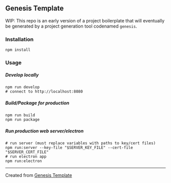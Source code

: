 ## Genesis Template
WIP: This repo is an early version of a project boilerplate that will eventually be generated by a project generation tool codenamed `genesis`.

### Installation
```shell script
npm install
```

### Usage
##### Develop locally
```shell script
npm run develop
# connect to http://localhost:8080
```
##### Build/Package for production
```shell script
npm run build
npm run package
```
##### Run production web server/electron
```shell script
# run server (must replace variables with paths to key/cert files)
npm run:server --key-file "$SERVER_KEY_FILE" --cert-file "$SERVER_CERT_FILE"
# run electron app
npm run:electron
```

---
<!--You're not legally required to keep this here but, come on, credit where credit's due-->
Created from [Genesis Template]()